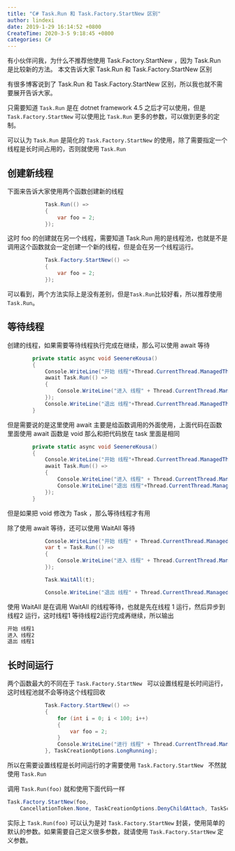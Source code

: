 ```yaml
---
title: "C# Task.Run 和 Task.Factory.StartNew 区别"
author: lindexi
date: 2019-1-29 16:14:52 +0800
CreateTime: 2020-3-5 9:18:45 +0800
categories: C#
---
```


有小伙伴问我，为什么不推荐他使用 Task.Factory.StartNew ，因为 Task.Run 是比较新的方法。
本文告诉大家 Task.Run 和 Task.Factory.StartNew 区别

<!--more-->



有很多博客说到了 Task.Run 和 Task.Factory.StartNew 区别，所以我也就不需要展开告诉大家。

只需要知道 `Task.Run` 是在 dotnet framework 4.5 之后才可以使用，但是 `Task.Factory.StartNew` 可以使用比 `Task.Run` 更多的参数，可以做到更多的定制。

可以认为 `Task.Run` 是简化的 `Task.Factory.StartNew` 的使用，除了需要指定一个线程是长时间占用的，否则就使用 `Task.Run` 

## 创建新线程

下面来告诉大家使用两个函数创建新的线程

```csharp
            Task.Run(() =>
            {
                var foo = 2;
            });
```

这时 foo 的创建就在另一个线程，需要知道 Task.Run 用的是线程池，也就是不是调用这个函数就会一定创建一个新的线程，但是会在另一个线程运行。

```csharp
            Task.Factory.StartNew(() =>
            {
                var foo = 2;
            });
```

可以看到，两个方法实际上是没有差别，但是`Task.Run`比较好看，所以推荐使用`Task.Run`。

## 等待线程

创建的线程，如果需要等待线程执行完成在继续，那么可以使用 await 等待

```csharp
        private static async void SeenereKousa()
        {
            Console.WriteLine("开始 线程"+Thread.CurrentThread.ManagedThreadId);
            await Task.Run(() =>
            {
                Console.WriteLine("进入 线程" + Thread.CurrentThread.ManagedThreadId);
            });
            Console.WriteLine("退出 线程"+Thread.CurrentThread.ManagedThreadId);
        }
```

但是需要说的是这里使用 await 主要是给函数调用的外面使用，上面代码在函数里面使用 await 函数是 void 那么和把代码放在 task 里面是相同

```csharp
        private static async void SeenereKousa()
        {
            Console.WriteLine("开始 线程"+Thread.CurrentThread.ManagedThreadId);
            await Task.Run(() =>
            {
                Console.WriteLine("进入 线程" + Thread.CurrentThread.ManagedThreadId);
                Console.WriteLine("退出 线程"+Thread.CurrentThread.ManagedThreadId);
            });
        }
```

但是如果把 void 修改为 Task ，那么等待线程才有用

除了使用 await 等待，还可以使用 WaitAll 等待

```csharp
            Console.WriteLine("开始 线程" + Thread.CurrentThread.ManagedThreadId);
            var t = Task.Run(() =>
            {
                Console.WriteLine("进入 线程" + Thread.CurrentThread.ManagedThreadId);
            });

            Task.WaitAll(t);

            Console.WriteLine("退出 线程" + Thread.CurrentThread.ManagedThreadId);
```

使用 WaitAll 是在调用 WaitAll 的线程等待，也就是先在线程 1 运行，然后异步到 线程2 运行，这时线程1 等待线程2运行完成再继续，所以输出

```csharp
开始 线程1
进入 线程2
退出 线程1
```

## 长时间运行

两个函数最大的不同在于 `Task.Factory.StartNew ` 可以设置线程是长时间运行，这时线程池就不会等待这个线程回收

```csharp
            Task.Factory.StartNew(() =>
            {
                for (int i = 0; i < 100; i++)
                {
                    var foo = 2;
                }
                Console.WriteLine("进行 线程" + Thread.CurrentThread.ManagedThreadId);
            }, TaskCreationOptions.LongRunning);
```

所以在需要设置线程是长时间运行的才需要使用 `Task.Factory.StartNew ` 不然就使用 `Task.Run`

调用 `Task.Run(foo)` 就和使用下面代码一样

```csharp
Task.Factory.StartNew(foo, 
    CancellationToken.None, TaskCreationOptions.DenyChildAttach, TaskScheduler.Default);
```

实际上 `Task.Run(foo)` 可以认为是对 `Task.Factory.StartNew` 封装，使用简单的默认的参数。如果需要自己定义很多参数，就请使用 `Task.Factory.StartNew` 定义参数。

